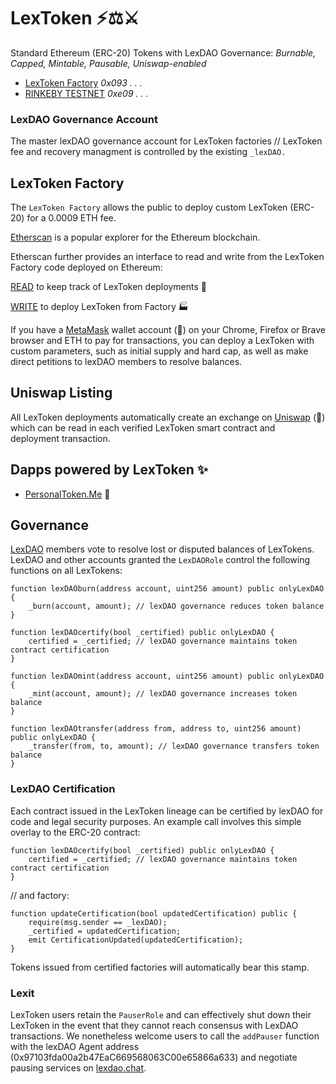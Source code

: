 # LexToken ⚡⚖️⚔️
Standard Ethereum (ERC-20) Tokens with LexDAO Governance: *Burnable, Capped, Mintable, Pausable, Uniswap-enabled*

- [LexToken Factory](https://etherscan.io/address/0x093bC4C8918522f09b4C2a31CF9Ab2556De694C8#code) *0x093 . . .*
- [RINKEBY TESTNET](https://rinkeby.etherscan.io/address/0xe096f9b8fd625244303f913783544d8f6858d681#code) *0xe09 . . .*

### LexDAO Governance Account

The master lexDAO governance account for LexToken factories // LexToken fee and recovery managment is controlled by the existing `_lexDAO.`

## LexToken Factory

The `LexToken Factory` allows the public to deploy custom LexToken (ERC-20) for a 0.0009 ETH fee.

[Etherscan](https://etherscan.io/) is a popular explorer for the Ethereum blockchain.

Etherscan further provides an interface to read and write from the LexToken Factory code deployed on Ethereum: 

[READ](https://etherscan.io/dapp/0x093bC4C8918522f09b4C2a31CF9Ab2556De694C8#readContract) to keep track of LexToken deployments 🧮

[WRITE](https://etherscan.io/dapp/0x093bC4C8918522f09b4C2a31CF9Ab2556De694C8#writeContract) to deploy LexToken from Factory 🏭

If you have a [MetaMask](https://metamask.io/) wallet account (🦊) on your Chrome, Firefox or Brave browser and ETH to pay for transactions, you can deploy a LexToken with custom parameters, such as initial supply and hard cap, as well as make direct petitions to lexDAO members to resolve balances. 

## Uniswap Listing

All LexToken deployments automatically create an exchange on [Uniswap](https://uniswap.exchange/) (🦄) which can be read in each verified LexToken smart contract and deployment transaction.

## Dapps powered by LexToken ✨

* [PersonalToken.Me](https://personaltoken.me/) 👥

## Governance

[LexDAO](http://nightly.aragon.org/#/lexdao) members vote to resolve lost or disputed balances of LexTokens. LexDAO and other accounts granted the `LexDAORole` control the following functions on all LexTokens:

    function lexDAOburn(address account, uint256 amount) public onlyLexDAO {
        _burn(account, amount); // lexDAO governance reduces token balance
    }
    
    function lexDAOcertify(bool _certified) public onlyLexDAO {
        certified = _certified; // lexDAO governance maintains token contract certification
    }

    function lexDAOmint(address account, uint256 amount) public onlyLexDAO {
        _mint(account, amount); // lexDAO governance increases token balance
    }
    
    function lexDAOtransfer(address from, address to, uint256 amount) public onlyLexDAO {
        _transfer(from, to, amount); // lexDAO governance transfers token balance
    }

### LexDAO Certification

Each contract issued in the LexToken lineage can be certified by lexDAO for code and legal security purposes. An example call involves this simple overlay to the ERC-20 contract:

    function lexDAOcertify(bool _certified) public onlyLexDAO {
        certified = _certified; // lexDAO governance maintains token contract certification
    }

// and factory: 

    function updateCertification(bool updatedCertification) public {
        require(msg.sender == _lexDAO);
        _certified = updatedCertification;
        emit CertificationUpdated(updatedCertification);
    }

Tokens issued from certified factories will automatically bear this stamp.

### Lexit 

LexToken users retain the `PauserRole` and can effectively shut down their LexToken in the event that they cannot reach consensus with LexDAO transactions. We nonetheless welcome users to call the `addPauser` function with the lexDAO Agent address (0x97103fda00a2b47EaC669568063C00e65866a633) and negotiate pausing services on [lexdao.chat](http://lexdao.chat/).

